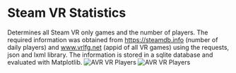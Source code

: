 # Steam VR Statistics
Determines all Steam VR only games and the number of players. The required information was obtained from https://steamdb.info (number of daily players) and www.vrlfg.net (appid of all VR games) using the requests, json and lxml library. The information is stored in a sqlite database and evaluated with Matplotlib.
![AVR VR Players](https://github.com/Bamux/Steam_VR_Statistics/blob/master/images/peak.png)
![AVR VR Players](https://github.com/Bamux/Steam_VR_Statistics/blob/master/images/top10.png)
